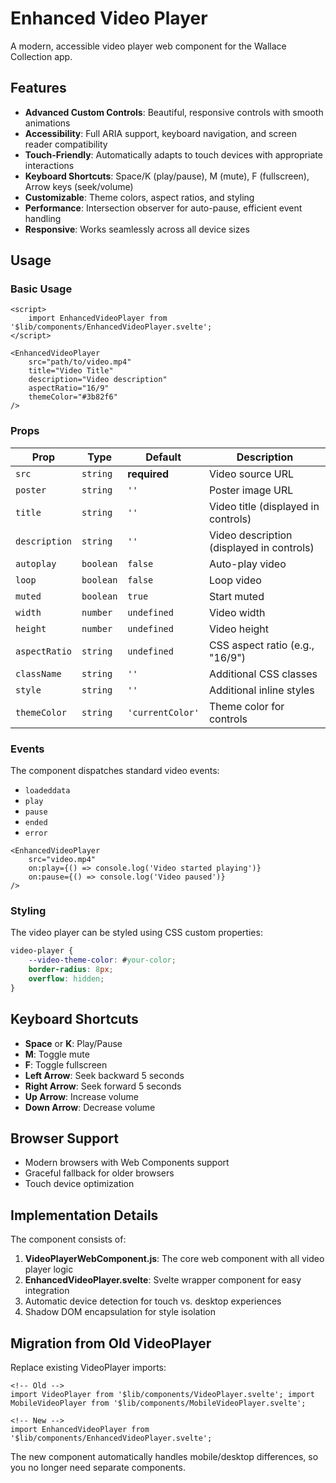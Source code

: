 # Enhanced Video Player

A modern, accessible video player web component for the Wallace Collection app.

## Features

- **Advanced Custom Controls**: Beautiful, responsive controls with smooth animations
- **Accessibility**: Full ARIA support, keyboard navigation, and screen reader compatibility
- **Touch-Friendly**: Automatically adapts to touch devices with appropriate interactions
- **Keyboard Shortcuts**: Space/K (play/pause), M (mute), F (fullscreen), Arrow keys (seek/volume)
- **Customizable**: Theme colors, aspect ratios, and styling
- **Performance**: Intersection observer for auto-pause, efficient event handling
- **Responsive**: Works seamlessly across all device sizes

## Usage

### Basic Usage

```svelte
<script>
	import EnhancedVideoPlayer from '$lib/components/EnhancedVideoPlayer.svelte';
</script>

<EnhancedVideoPlayer
	src="path/to/video.mp4"
	title="Video Title"
	description="Video description"
	aspectRatio="16/9"
	themeColor="#3b82f6"
/>
```

### Props

| Prop          | Type      | Default          | Description                               |
| ------------- | --------- | ---------------- | ----------------------------------------- |
| `src`         | `string`  | **required**     | Video source URL                          |
| `poster`      | `string`  | `''`             | Poster image URL                          |
| `title`       | `string`  | `''`             | Video title (displayed in controls)       |
| `description` | `string`  | `''`             | Video description (displayed in controls) |
| `autoplay`    | `boolean` | `false`          | Auto-play video                           |
| `loop`        | `boolean` | `false`          | Loop video                                |
| `muted`       | `boolean` | `true`           | Start muted                               |
| `width`       | `number`  | `undefined`      | Video width                               |
| `height`      | `number`  | `undefined`      | Video height                              |
| `aspectRatio` | `string`  | `undefined`      | CSS aspect ratio (e.g., "16/9")           |
| `className`   | `string`  | `''`             | Additional CSS classes                    |
| `style`       | `string`  | `''`             | Additional inline styles                  |
| `themeColor`  | `string`  | `'currentColor'` | Theme color for controls                  |

### Events

The component dispatches standard video events:

- `loadeddata`
- `play`
- `pause`
- `ended`
- `error`

```svelte
<EnhancedVideoPlayer
	src="video.mp4"
	on:play={() => console.log('Video started playing')}
	on:pause={() => console.log('Video paused')}
/>
```

### Styling

The video player can be styled using CSS custom properties:

```css
video-player {
	--video-theme-color: #your-color;
	border-radius: 8px;
	overflow: hidden;
}
```

## Keyboard Shortcuts

- **Space** or **K**: Play/Pause
- **M**: Toggle mute
- **F**: Toggle fullscreen
- **Left Arrow**: Seek backward 5 seconds
- **Right Arrow**: Seek forward 5 seconds
- **Up Arrow**: Increase volume
- **Down Arrow**: Decrease volume

## Browser Support

- Modern browsers with Web Components support
- Graceful fallback for older browsers
- Touch device optimization

## Implementation Details

The component consists of:

1. **VideoPlayerWebComponent.js**: The core web component with all video player logic
2. **EnhancedVideoPlayer.svelte**: Svelte wrapper component for easy integration
3. Automatic device detection for touch vs. desktop experiences
4. Shadow DOM encapsulation for style isolation

## Migration from Old VideoPlayer

Replace existing VideoPlayer imports:

```svelte
<!-- Old -->
import VideoPlayer from '$lib/components/VideoPlayer.svelte'; import MobileVideoPlayer from '$lib/components/MobileVideoPlayer.svelte';

<!-- New -->
import EnhancedVideoPlayer from '$lib/components/EnhancedVideoPlayer.svelte';
```

The new component automatically handles mobile/desktop differences, so you no longer need separate components.

